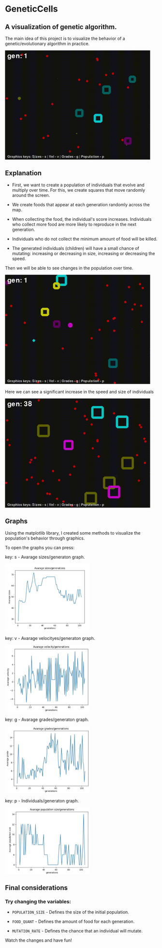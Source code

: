 # GeneticCells
## A visualization of genetic algorithm.

The main idea of this project is to visualize the behavior of a genetic/evolutionary algorithm in practice.

<img src= "https://github.com/EuReinoso/GeneticCells/blob/master/assets/default.gif?raw=true" width = "480" height = "360" />

## Explanation

 - First, we want to create a population of individuals that evolve and multiply over time. For this, we create squares that move randomly around the screen.
 
 - We create foods that appear at each generation randomly across the map.
 
 - When collecting the food, the individual's score increases. Individuals who collect more food are more likely to reproduce in the next generation.
 
 - Individuals who do not collect the minimum amount of food will be killed.
 
 - The generated individuals (children) will have a small chance of mutating: increasing or decreasing in size, increasing or decreasing the speed.
 
 Then we will be able to see changes in the population over time.
 
 <img src= "https://github.com/EuReinoso/GeneticCells/blob/master/assets/default2.gif?raw=true" width = "480" height = "360" />
 
 Here we can see a significant increase in the speed and size of individuals
 
 <img src= "https://github.com/EuReinoso/GeneticCells/blob/master/assets/big.gif?raw=true" width = "480" height = "360" />
 
 ## Graphs
 
 Using the matplotlib library, I created some methods to visualize the population's behavior through graphics.
 
 To open the graphs you can press:
 
 key: s - Avarage sizes/generaton graph.
 
 <img src= "https://github.com/EuReinoso/GeneticCells/blob/master/assets/sizes.jpg?raw=true" width = "280" height = "220" />
 
 key: v - Avarage velocityes/generaton graph.
 
 <img src= "https://github.com/EuReinoso/GeneticCells/blob/master/assets/velocity.jpg?raw=true" width = "280" height = "220" />
 
 key: g - Avarage grades/generaton graph.
 
 <img src= "https://github.com/EuReinoso/GeneticCells/blob/master/assets/grades.jpg" width = "280" height = "220" />
 
 key: p - Individuals/generaton graph.
 
 <img src= "https://github.com/EuReinoso/GeneticCells/blob/master/assets/individuals.jpg?raw=true" width = "280" height = "220" />
 
 ## Final considerations
 
 ### Try changing the variables:
 
   - `POPULATION_SIZE` - Defines the size of the initial population.

   - `FOOD_QUANT` - Defines the amount of food for each generation.

   - `MUTATION_RATE` - Defines the chance that an individual will mutate.

Watch the changes and have fun!
